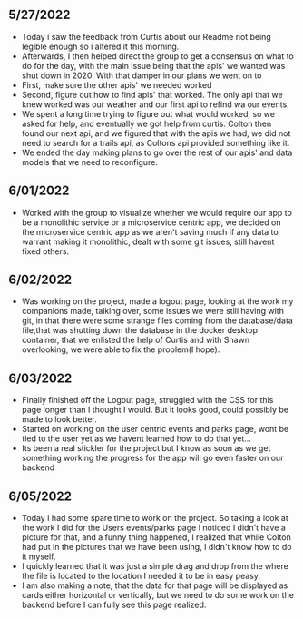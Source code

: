 ## 5/27/2022
* Today i saw the feedback from Curtis about our Readme not being legible enough so i altered it this morning.
* Afterwards, I then helped direct the group to get a consensus on what to do for the day, with the main issue being that
the apis' we wanted was shut down in 2020. With that damper in our plans we went on to     
* First, make sure the other apis' we needed worked
* Second, figure out how to find apis' that worked. The only api that we knew worked was our weather and our first api to refind wa our events.
* We spent a long time trying to figure out what would worked, so we asked for help, and eventually we got help from curtis. Colton then found
our next api, and we figured that with the apis we had, we did not need to search for a trails api, as Coltons api provided something like it.
* We ended the day making plans to go over the rest of our apis' and data models that we need to reconfigure.

## 6/01/2022
* Worked with the group to visualize whether we would require our app to be a monolithic service or a microservice centric app, we decided on the microservice centric app as we aren't saving much if any data to warrant making it monolithic, dealt with some git issues, still havent fixed others.

## 6/02/2022
* Was working on the project, made a logout page, looking at the work my companions made, talking over, some issues we were still having with git, in that there were some strange files coming from the database/data file,that was shutting down the database in the docker desktop container, that we enlisted the help of Curtis and with Shawn overlooking, we were
able to fix the problem(I hope).

## 6/03/2022
* Finally finished off the Logout page, struggled with the CSS for this page longer than I thought I would. But it looks good, could possibly be made to look better.
* Started on working on the user centric events and parks page, wont be tied to the user yet as we havent learned how to do that yet...
* Its been a real stickler for the project but I know as soon as we get something working the progress for the app will go even faster on our backend

## 6/05/2022
* Today I had some spare time to work on the project. So taking a look at the work I did for the Users events/parks page I noticed I didn't have a picture for that,
and a funny thing happened, I realized that while Colton had put in the pictures that we have been using, I didn't know how to do it myself. 
* I quickly learned that it was just a simple drag and drop from the where the file is located to the location I needed it to be in easy peasy.
* I am also making a note, that the data for that page will be displayed as cards either horizontal or vertically, but we need to do some work on the
backend before I can fully see this page realized.

